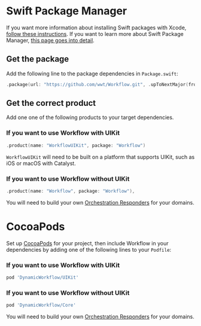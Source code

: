 # Swift Package Manager

If you want more information about installing Swift packages with Xcode, [follow these instructions](https://developer.apple.com/documentation/swift_packages/adding_package_dependencies_to_your_app). If you want to learn more about Swift Package Manager, [this page goes into detail](https://swift.org/package-manager/).

## Get the package

Add the following line to the package dependencies in `Package.swift`:

```swift
.package(url: "https://github.com/wwt/Workflow.git", .upToNextMajor(from: "3.0.0")),
```

## Get the correct product

Add one one of the following products to your target dependencies.

### If you want to use Workflow with UIKit

```swift
.product(name: "WorkflowUIKit", package: "Workflow")
```

`WorkflowUIKit` will need to be built on a platform that supports UIKit, such as iOS or macOS with Catalyst.

### If you want to use Workflow without UIKit

```swift
.product(name: "Workflow", package: "Workflow"),
```

You will need to build your own [Orchestration Responders](https://gitcdn.link/cdn/wwt/Workflow/faf9273f154954848bf6b6d5c592a7f0740ef53a/docs/Protocols/OrchestrationResponder.html) for your domains.

# CocoaPods

Set up [CocoaPods](https://cocoapods.org/) for your project, then include Workflow in your dependencies by adding one of the following lines to your `Podfile`:

### If you want to use Workflow with UIKit

```ruby
pod 'DynamicWorkflow/UIKit'
```

### If you want to use Workflow without UIKit

```ruby
pod 'DynamicWorkflow/Core'
```

You will need to build your own [Orchestration Responders](https://gitcdn.link/cdn/wwt/Workflow/faf9273f154954848bf6b6d5c592a7f0740ef53a/docs/Protocols/OrchestrationResponder.html) for your domains.
